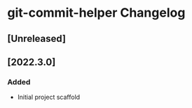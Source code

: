 <!-- Keep a Changelog guide -> https://keepachangelog.com -->

# git-commit-helper Changelog

## [Unreleased]

## [2022.3.0]

### Added

- Initial project scaffold

